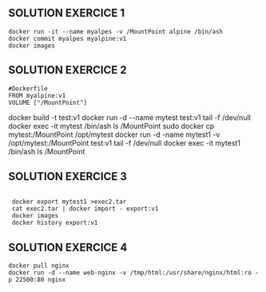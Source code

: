 ## SOLUTION EXERCICE 1
```shell
docker run -it --name myalpes -v /MountPoint alpine /bin/ash 
docker commit myalpes myalpine:v1
docker images
```
## SOLUTION EXERCICE 2
```shell
#Dockerfile
FROM myalpine:v1
VOLUME ["/MountPoint"]
```
docker build -t test:v1
docker run -d --name  mytest test:v1 tail -f /dev/null
docker exec -it mytest /bin/ash 
ls /MountPoint
sudo docker cp mytest:/MountPoint /opt/mytest
docker run -d -name mytest1 -v /opt/mytest:/MountPoint test:v1 tail -f /dev/null
docker exec -it mytest1 /bin/ash 
ls /MountPoint


## SOLUTION EXERCICE 3
```shell

 docker export mytest1 >exec2.tar
 cat exec2.tar | docker import - export:v1
 docker images
 docker history export:v1 
```

## SOLUTION EXERCICE 4
```shell
docker pull nginx
docker run -d --name web-nginx -v /tmp/html:/usr/share/nginx/html:ro -p 22500:80 nginx
```